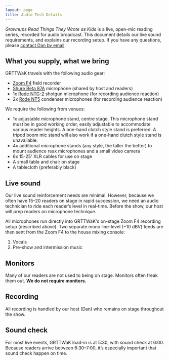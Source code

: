 ```yaml
---
layout: page
title: Audio Tech Details
---
```


*Grownups Read Things They Wrote as Kids* is a live, open-mic reading series, recorded for audio broadcast. This document details our live sound requirements, and explains our recording setup. If you have any questions, please <a href="mailto:dan@grownupsreadthingstheywroteaskids.com">contact Dan by email</a>.

## What you supply, what we bring

GRTTWaK travels with the following audio gear:

- <a href="https://www.zoom-na.com/products/field-video-recording/field-recording/zoom-f4-multitrack-field-recorder">Zoom F4</a> field recorder
- <a href="http://www.shure.com/americas/products/microphones/beta/beta-87a-vocal-microphone">Shure Beta 87A</a> microphone (shared by host and readers)
- 1x <a href="http://www.rode.com/microphones/ntg-2">Rode NTG-2</a> shotgun microphone (for recording audience reaction)
- 2x <a href="http://www.rode.com/microphones/nt5">Rode NT5</a> condenser microphones (for recording audience reaction)


We require the following from venues:

- 1x adjustable microphone stand, centre stage. This microphone stand must be in good working order, easily adjustable to accommodate various reader heights. A one-hand clutch style stand is preferred. A tripod boom mic stand will also work if a one-hand clutch style stand is unavailable.
- 4x additional microphone stands (any style, the taller the better) to mount audience reax microphones and a small video camera
- 6x 15-25' XLR cables for use on stage
- A small table and chair on stage
- A tablecloth (preferably black)

## Live sound
Our live sound reinforcement needs are minimal. However, because we often have 15–20 readers on stage in rapid succession, we need an audio technician to ride each reader’s level in real-time. Before the show, our host will prep readers on microphone technique.

All microphones run directly into GRTTWaK's on-stage Zoom F4 recording setup (described above). Two separate mono line-level (−10 dBV) feeds are then sent from the Zoom F4 to the house mixing console:

<ol>
<li>Vocals</li>
<li>Pre-show and intermission music</li>
</ol>

## Monitors
Many of our readers are not used to being on stage. Monitors often freak them out. <strong>We do not require monitors.</strong>

<h2>Recording</h2>
All recording is handled by our host (Dan) who remains on stage throughout the show.

<h2>Sound check</h2>
For most live events, GRTTWaK load-in is at 5:30, with sound check at 6:00. Because readers arrive between 6:30–7:00, it’s especially important that sound check happen on time.